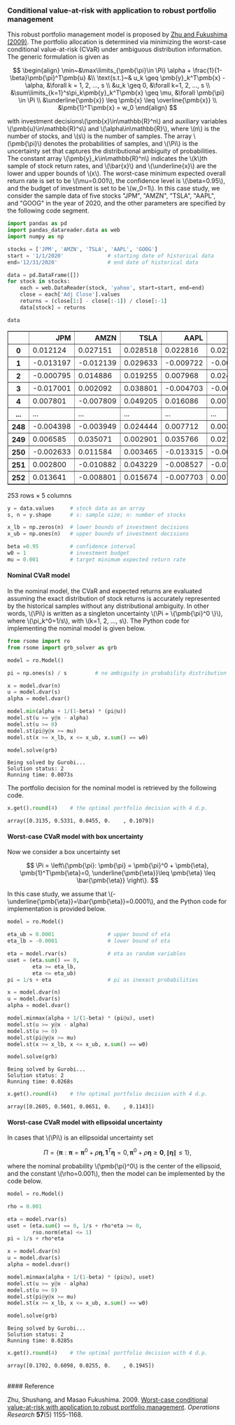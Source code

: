 <script src="https://cdn.mathjax.org/mathjax/latest/MathJax.js?config=TeX-AMS-MML_HTMLorMML" type="text/javascript"></script>

### Conditional value-at-risk with application to robust portfolio management

This robust portfolio management model is proposed by [Zhu and Fukushima (2009)](#ref1). The portfolio allocation is determined via minimizing the worst-case conditional value-at-risk (CVaR) under ambiguous distribution information. The generic formulation is given as

$$
\begin{align}
\min~&\max\limits_{\pmb{\pi}\in \Pi} \alpha + \frac{1}{1-\beta}\pmb{\pi}^T\pmb{u} &\\
\text{s.t.}~& u_k \geq \pmb{y}_k^T\pmb{x} - \alpha, &\forall k = 1, 2, ..., s \\
&u_k \geq 0, &\forall k=1, 2, ..., s \\
&\sum\limits_{k=1}^s\pi_k\pmb{y}_k^T\pmb{x} \geq \mu, &\forall \pmb{\pi} \in \Pi  \\
&\underline{\pmb{x}} \leq \pmb{x} \leq \overline{\pmb{x}} \\
&\pmb{1}^T\pmb{x} = w_0
\end{align}
$$

with investment decisions\\(\pmb{x}\in\mathbb{R}^n\\) and auxiliary variables \\(\pmb{u}\in\mathbb{R}^s\\) and \\(\alpha\in\mathbb{R}\\), where \\(n\\) is the number of stocks, and \\(s\\) is the number of samples. The array \\(\pmb{\pi}\\) denotes the probabilities of samples, and \\(\Pi\\) is the uncertainty set that captures the distributional ambiguity of probabilities. The constant array \\(\pmb{y}_k\in\mathbb{R}^n\\) indicates the \\(k\\)th sample of stock return rates, and \\(\bar{x}\\) and \\(\underline{x}\\) are the lower and upper bounds of \\(x\\). The worst-case minimum expected overall return rate is set to be \\(\mu=0.001\\), the confidence level is \\(\beta=0.95\\), and the budget of investment is set to be \\(w_0=1\\). In this case study, we consider the sample data of five stocks "JPM", "AMZN", "TSLA", "AAPL", and	"GOOG" in the year of 2020, and the other parameters are specified by the following code segment.

```python
import pandas as pd
import pandas_datareader.data as web
import numpy as np

stocks = ['JPM', 'AMZN', 'TSLA', 'AAPL', 'GOOG']
start = '1/1/2020'              # starting date of historical data
end='12/31/2020'                # end date of historical data

data = pd.DataFrame([])
for stock in stocks:
    each = web.DataReader(stock, 'yahoo', start=start, end=end)
    close = each['Adj Close'].values
    returns = (close[1:] - close[:-1]) / close[:-1]
    data[stock] = returns

data
```

<div>
<table border="1" class="dataframe mystyle">
  <thead>
    <tr style="text-align: right;">
      <th></th>
      <th>JPM</th>
      <th>AMZN</th>
      <th>TSLA</th>
      <th>AAPL</th>
      <th>GOOG</th>
    </tr>
  </thead>
  <tbody>
    <tr>
      <th>0</th>
      <td>0.012124</td>
      <td>0.027151</td>
      <td>0.028518</td>
      <td>0.022816</td>
      <td>0.022700</td>
    </tr>
    <tr>
      <th>1</th>
      <td>-0.013197</td>
      <td>-0.012139</td>
      <td>0.029633</td>
      <td>-0.009722</td>
      <td>-0.004907</td>
    </tr>
    <tr>
      <th>2</th>
      <td>-0.000795</td>
      <td>0.014886</td>
      <td>0.019255</td>
      <td>0.007968</td>
      <td>0.024657</td>
    </tr>
    <tr>
      <th>3</th>
      <td>-0.017001</td>
      <td>0.002092</td>
      <td>0.038801</td>
      <td>-0.004703</td>
      <td>-0.000624</td>
    </tr>
    <tr>
      <th>4</th>
      <td>0.007801</td>
      <td>-0.007809</td>
      <td>0.049205</td>
      <td>0.016086</td>
      <td>0.007880</td>
    </tr>
    <tr>
      <th>...</th>
      <td>...</td>
      <td>...</td>
      <td>...</td>
      <td>...</td>
      <td>...</td>
    </tr>
    <tr>
      <th>248</th>
      <td>-0.004398</td>
      <td>-0.003949</td>
      <td>0.024444</td>
      <td>0.007712</td>
      <td>0.003735</td>
    </tr>
    <tr>
      <th>249</th>
      <td>0.006585</td>
      <td>0.035071</td>
      <td>0.002901</td>
      <td>0.035766</td>
      <td>0.021416</td>
    </tr>
    <tr>
      <th>250</th>
      <td>-0.002633</td>
      <td>0.011584</td>
      <td>0.003465</td>
      <td>-0.013315</td>
      <td>-0.009780</td>
    </tr>
    <tr>
      <th>251</th>
      <td>0.002800</td>
      <td>-0.010882</td>
      <td>0.043229</td>
      <td>-0.008527</td>
      <td>-0.010917</td>
    </tr>
    <tr>
      <th>252</th>
      <td>0.013641</td>
      <td>-0.008801</td>
      <td>0.015674</td>
      <td>-0.007703</td>
      <td>0.007105</td>
    </tr>
  </tbody>
</table>
<p>253 rows × 5 columns</p>
</div>

```python
y = data.values     # stock data as an array
s, n = y.shape      # s: sample size; n: number of stocks

x_lb = np.zeros(n)  # lower bounds of investment decisions
x_ub = np.ones(n)   # upper bounds of investment decisions

beta =0.95          # confidence interval
w0 = 1              # investment budget
mu = 0.001          # target minimum expected return rate
```

#### Nominal CVaR model

In the nominal model, the CVaR and expected returns are evaluated assuming the exact distribution of stock returns is accurately represented by the historical samples without any distributional ambiguity. In other words, \\(\Pi\\) is written as a singleton uncertainty \\(\Pi = \\{\pmb{\pi}^0 \\}\\), where \\(\pi_k^0=1/s\\), with \\(k=1, 2, ..., s\\). The Python code for implementing the nominal model is given below.

```python
from rsome import ro
from rsome import grb_solver as grb

model = ro.Model()

pi = np.ones(s) / s         # no ambiguity in probability distribution

x = model.dvar(n)
u = model.dvar(s)
alpha = model.dvar()

model.min(alpha + 1/(1-beta) * (pi@u))
model.st(u >= y@x - alpha)
model.st(u >= 0)
model.st(pi@y@x >= mu)
model.st(x >= x_lb, x <= x_ub, x.sum() == w0)

model.solve(grb)
```

```
Being solved by Gurobi...
Solution status: 2
Running time: 0.0073s
```

The portfolio decision for the nominal model is retrieved by the following code.

```python
x.get().round(4)    # the optimal portfolio decision with 4 d.p.
```

```
array([0.3135, 0.5331, 0.0455, 0.    , 0.1079])
```

#### Worst-case CVaR model with box uncertainty
Now we consider a box uncertainty set

$$
\Pi = \left\{\pmb{\pi}: \pmb{\pi} = \pmb{\pi}^0 + \pmb{\eta}, \pmb{1}^T\pmb{\eta}=0, \underline{\pmb{\eta}}\leq \pmb{\eta} \leq \bar{\pmb{\eta}} \right\}.
$$

In this case study, we assume that \\(-\underline{\pmb{\eta}}=\bar{\pmb{\eta}}=0.0001\\), and the Python code for implementation is provided below.

```python
model = ro.Model()

eta_ub = 0.0001                 # upper bound of eta
eta_lb = -0.0001                # lower bound of eta

eta = model.rvar(s)             # eta as random variables
uset = (eta.sum() == 0,
        eta >= eta_lb,
        eta <= eta_ub)
pi = 1/s + eta                  # pi as inexact probabilities

x = model.dvar(n)
u = model.dvar(s)
alpha = model.dvar()

model.minmax(alpha + 1/(1-beta) * (pi@u), uset)
model.st(u >= y@x - alpha)
model.st(u >= 0)
model.st(pi@y@x >= mu)
model.st(x >= x_lb, x <= x_ub, x.sum() == w0)

model.solve(grb)
```

```
Being solved by Gurobi...
Solution status: 2
Running time: 0.0268s
```

```python
x.get().round(4)    # the optimal portfolio decision with 4 d.p.
```

```
array([0.2605, 0.5601, 0.0651, 0.    , 0.1143])
```

#### Worst-case CVaR model with ellipsoidal uncertainty

In cases that \\(\Pi\\) is an ellipsoidal uncertainty set

$$
\Pi = \left\{\pmb{\pi}: \pmb{\pi} = \pmb{\pi}^0 + \rho\pmb{\eta}, \pmb{1}^T\pmb{\eta}=0, \pmb{\pi}^0 + \rho\pmb{\eta} \geq \pmb{0}, \|\pmb{\eta}\| \leq 1 \right\},
$$

where the nominal probability \\(\pmb{\pi}^0\\) is the center of the ellipsoid, and the constant \\(\rho=0.001\\), then the model can be implemented by the code below.

```python
model = ro.Model()

rho = 0.001

eta = model.rvar(s)
uset = (eta.sum() == 0, 1/s + rho*eta >= 0,
        rso.norm(eta) <= 1)
pi = 1/s + rho*eta

x = model.dvar(n)
u = model.dvar(s)
alpha = model.dvar()

model.minmax(alpha + 1/(1-beta) * (pi@u), uset)
model.st(u >= y@x - alpha)
model.st(u >= 0)
model.st(pi@y@x >= mu)
model.st(x >= x_lb, x <= x_ub, x.sum() == w0)

model.solve(grb)
```

```
Being solved by Gurobi...
Solution status: 2
Running time: 0.0285s
```

```python
x.get().round(4)    # the optimal portfolio decision with 4 d.p.
```

```
array([0.1702, 0.6098, 0.0255, 0.    , 0.1945])
```

<br>
#### Reference

<a id="ref1"></a>

Zhu, Shushang, and Masao Fukushima. 2009. [Worst-case conditional value-at-risk with application to robust portfolio management](https://pubsonline.informs.org/doi/abs/10.1287/opre.1080.0684). <i>Operations Research</i> <b>57</b>(5) 1155-1168.
